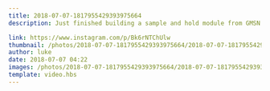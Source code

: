 ```yaml
---
title: 2018-07-07-1817955429393975664
description: Just finished building a sample and hold module from GMSN / @thonksynth #eurorack #synthdiy

link: https://www.instagram.com/p/Bk6rNTChUlw
thumbnail: /photos/2018-07-07-1817955429393975664/2018-07-07-1817955429393975664.jpg
author: luke
date: 2018-07-07 04:22
images: /photos/2018-07-07-1817955429393975664/2018-07-07-1817955429393975664.jpg
template: video.hbs
---
```

